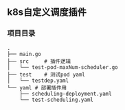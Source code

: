 ## k8s自定义调度插件



### 项目目录
```bigquery
.
├── main.go
├── src     # 插件逻辑
│   └── test-pod-maxNum-scheduler.go
├── test    # 测试pod yaml
│   └── testdep.yaml
└── yaml # 部署插件用
    ├── scheduling-deployment.yaml
    └── test-scheduling.yaml
```